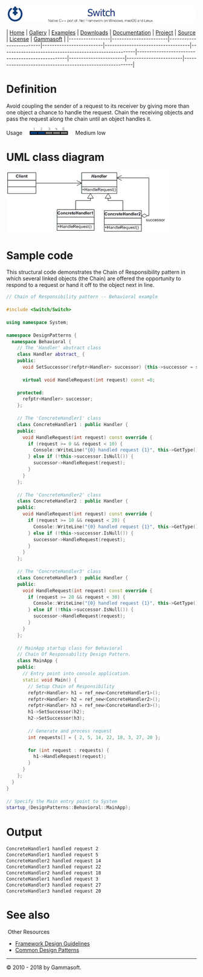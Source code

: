 ![Switch Header](Pictures/SwitchNativeC++port.png)

| [Home](Home.md) | [Gallery](Gallery.md) | [Examples](Examples.md) | [Downloads](Downloads.md) | [Documentation](Documentation.md) | [Project](https://sourceforge.net/projects/switchpro) | [Source](https://github.com/gammasoft71/switch) | [License](License.md) | [Gammasoft](https://gammasoft71.wixsite.com/gammasoft) |
|-----------------|-----------------------|-------------------------|-------------------------|-----------------------------------|-------------------------------------------------------|-------------------------------------------------|-----------------------|-----------------------|---------------------------------------------------------|

# Definition

Avoid coupling the sender of a request to its receiver by giving more than one object a chance to handle the request. Chain the receiving objects and pass the request along the chain until an object handles it.

Usage     ![Usage](Pictures/Usage2.png)     Medium low

# UML class diagram

![AbstractFactory](Pictures/DesignPatterns/chain.gif)

# Sample code

This structural code demonstrates the Chain of Responsibility pattern in which several linked objects (the Chain) are offered the opportunity to respond to a request or hand it off to the object next in line.

```c++
// Chain of Responsibility pattern -- Behavioral example
 
#include <Switch/Switch>
 
using namespace System;
 
namespace DesignPatterns {
  namespace Behavioral {
    // The 'Handler' abstract class
    class Handler abstract_ {
    public:
      void SetSuccessor(refptr<Handler> successor) {this->successor = successor;}
      
      virtual void HandleRequest(int request) const =0;
 
    protected:
      refptr<Handler> successor;
    };
    
    // The 'ConcreteHandler1' class
    class ConcreteHandler1 : public Handler {
    public:
      void HandleRequest(int request) const override {
        if (request >= 0 && request < 10) {
          Console::WriteLine("{0} handled request {1}", this->GetType().Name, request);
        } else if (!this->successor.IsNull()) {
          successor->HandleRequest(request);
        }
      }
    };
    
    // The 'ConcreteHandler2' class
    class ConcreteHandler2 : public Handler {
    public:
      void HandleRequest(int request) const override {
        if (request >= 10 && request < 20) {
          Console::WriteLine("{0} handled request {1}", this->GetType().Name, request);
        } else if (!this->successor.IsNull()) {
          successor->HandleRequest(request);
        }
      }
    };
    
    // The 'ConcreteHandler3' class
    class ConcreteHandler3 : public Handler {
    public:
      void HandleRequest(int request) const override {
        if (request >= 20 && request < 30) {
          Console::WriteLine("{0} handled request {1}", this->GetType().Name, request);
        } else if (!this->successor.IsNull()) {
          successor->HandleRequest(request);
        }
      }
    };
    
    // MainApp startup class for Behavioral
    // Chain Of Responsability Design Pattern.
    class MainApp {
    public:
      // Entry point into console application.
      static void Main() {
        // Setup Chain of Responsibility
        refptr<Handler> h1 = ref_new<ConcreteHandler1>();
        refptr<Handler> h2 = ref_new<ConcreteHandler2>();
        refptr<Handler> h3 = ref_new<ConcreteHandler3>();
        h1->SetSuccessor(h2);
        h2->SetSuccessor(h3);
        
        // Generate and process request
        int requests[] = { 2, 5, 14, 22, 18, 3, 27, 20 };
        
        for (int request : requests) {
          h1->HandleRequest(request);
        }
      }
    };
  }
}
 
// Specify the Main entry point to System
startup_(DesignPatterns::Behavioral::MainApp);
```

# Output

```
ConcreteHandler1 handled request 2
ConcreteHandler1 handled request 5
ConcreteHandler2 handled request 14
ConcreteHandler3 handled request 22
ConcreteHandler2 handled request 18
ConcreteHandler1 handled request 3
ConcreteHandler3 handled request 27
ConcreteHandler3 handled request 20
```

# See also
​
Other Resources

* [Framework Design Guidelines](FrameworkDesignGuidelines.md)
* [Common Design Patterns](CommonDesignPatterns.md)

______________________________________________________________________________________________

© 2010 - 2018 by Gammasoft.
